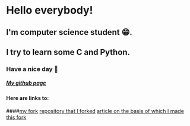 # Hello everybody!
## I'm computer science student :grin:. 

## I try to learn some C and Python.

### Have a nice day :wave:

##### [My github page](https://przemekdomagala.github.io) 

#### Here are links to:
####[my fork](https://github.com/przemekdomagala/yolo9000_for_project) [repository that I forked](https://github.com/longcw/yolo2-pytorch) [article on the basis of which I made this fork](https://paperswithcode.com/paper/yolo9000-better-faster-stronger)







